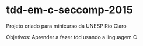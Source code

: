 # tdd-em-c-seccomp-2015

Projeto criado para minicurso da UNESP Rio Claro

Objetivos: Aprender a fazer tdd usando a linguagem C

